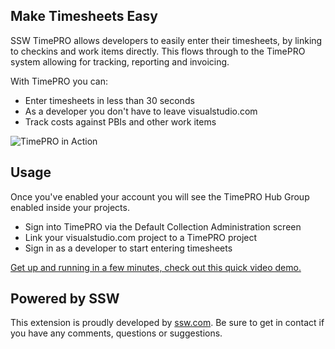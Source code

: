 ﻿## Make Timesheets Easy  
SSW TimePRO allows developers to easily enter their timesheets, by linking to checkins and work items directly. This flows through to the TimePRO system allowing for tracking, reporting and invoicing.

With TimePRO you can:  

 * Enter timesheets in less than 30 seconds
 * As a developer you don't have to leave visualstudio.com
 * Track costs against PBIs and other work items

![TimePRO in Action](https://timepro-vsts.azurewebsites.net/images/TimePRO_Screenshot2.png)

## Usage

Once you've enabled your account you will see the TimePRO Hub Group enabled inside your projects.

 * Sign into TimePRO via the Default Collection Administration screen
 * Link your visualstudio.com project to a TimePRO project
 * Sign in as a developer to start entering timesheets

[Get up and running in a few minutes, check out this quick video demo.](https://youtu.be/psHl0fnGPw8)

## Powered by SSW  
This extension is proudly developed by [ssw.com](http://ssw.com). Be sure to get in contact if you have any comments, questions or suggestions.